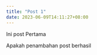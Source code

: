```yaml
---
title: "Post 1"
date: 2023-06-09T14:11:27+08:00
---
```


Ini post Pertama

Apakah penambahan post berhasil